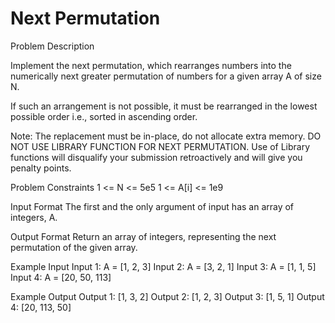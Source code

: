 # Next Permutation

Problem Description
 

Implement the next permutation, which rearranges numbers into the numerically next greater permutation of numbers for a given array A of size N.

If such an arrangement is not possible, it must be rearranged in the lowest possible order i.e., sorted in ascending order.

Note:
The replacement must be in-place, do not allocate extra memory.
DO NOT USE LIBRARY FUNCTION FOR NEXT PERMUTATION. Use of Library functions will disqualify your submission retroactively and will give you penalty points.


Problem Constraints
1 <= N <= 5e5
1 <= A[i] <= 1e9


Input Format
The first and the only argument of input has an array of integers, A.


Output Format
Return an array of integers, representing the next permutation of the given array.


Example Input
Input 1:
    A = [1, 2, 3]
Input 2:
    A = [3, 2, 1]
Input 3:
    A = [1, 1, 5]
Input 4:
    A = [20, 50, 113]


Example Output
Output 1:
    [1, 3, 2]
Output 2:
    [1, 2, 3]
Output 3:
    [1, 5, 1]
Output 4:
    [20, 113, 50]